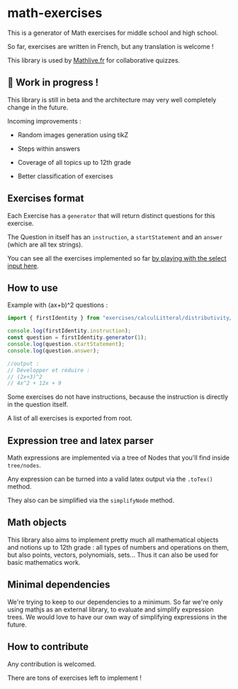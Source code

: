 # math-exercises

This is a generator of Math exercises for middle school and high school.

So far, exercises are written in French, but any translation is welcome !

This library is used by [Mathlive.fr](https://www.mathlive.fr) for collaborative quizzes.

## 🚧 Work in progress !

This library is still in beta and the architecture may very well completely change in the future.

Incoming improvements :

- Random images generation using tikZ

- Steps within answers

- Coverage of all topics up to 12th grade

- Better classification of exercises

## Exercises format

Each Exercise has a `generator` that will return distinct questions for this exercise.

The Question in itself has an `instruction`, a `startStatement` and an `answer` (which are all tex strings).

You can see all the exercises implemented so far [by playing with the select input here](https://www.mathlive.fr/teacher/createActivity/quizCollab/623366c277e90f70691aee70/).

## How to use

Example with (ax+b)^2 questions :

```js
import { firstIdentity } from "exercises/calculLitteral/distributivity/firstIdentity";

console.log(firstIdentity.instruction);
const question = firstIdentity.generator(1);
console.log(question.startStatement);
console.log(question.answer);

//output :
// Développer et réduire :
// (2x+3)^2
// 4x^2 + 12x + 9
```

Some exercises do not have instructions, because the instruction is directly in the question itself.

A list of all exercises is exported from root.

## Expression tree and latex parser

Math expressions are implemented via a tree of Nodes that you'll find inside `tree/nodes`.

Any expression can be turned into a valid latex output via the `.toTex()` method.

They also can be simplified via the `simplifyNode` method.

## Math objects

This library also aims to implement pretty much all mathematical objects and notions up to 12th grade : all types of numbers and operations on them, but also points, vectors, polynomials, sets... Thus it can also be used for basic mathematics work.

## Minimal dependencies

We're trying to keep to our dependencies to a minimum. So far we're only using mathjs as an external library, to evaluate and simplify expression trees. We would love to have our own way of simplifying expressions in the future.

## How to contribute

Any contribution is welcomed.

There are tons of exercises left to implement !
